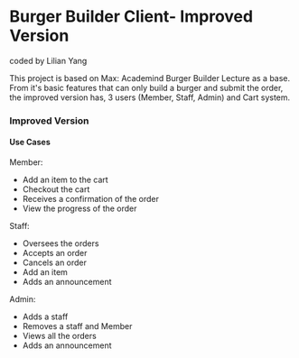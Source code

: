 # Burger Builder Client- Improved Version
coded by Lilian Yang

This project is based on Max: Academind Burger Builder Lecture as a base.
From it's basic features that can only build a burger and submit the order,
the improved version has, 3 users (Member, Staff, Admin) and Cart system.

### Improved Version
#### Use Cases
Member:
- Add an item to the cart
- Checkout the cart
- Receives a confirmation of the order
- View the progress of the order
  
Staff:
- Oversees the orders
- Accepts an order
- Cancels an order
- Add an item 
- Adds an announcement
  
Admin:
- Adds a staff
- Removes a staff and Member
- Views all the orders
- Adds an announcement
